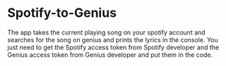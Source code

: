 # Spotify-to-Genius

The app takes the current playing song on your spotify account and searches for the song on genius and prints the lyrics in the console.
You just need to get the Spotify access token from Spotify developer and the Genius access token from Genius developer and put them in the code.
